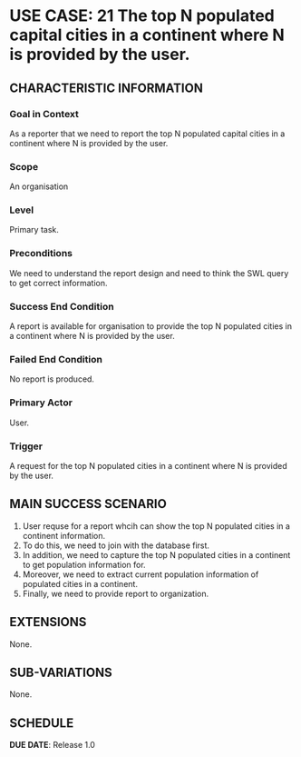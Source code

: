 # USE CASE: 21 The top N populated capital cities in a continent where N is provided by the user.

## CHARACTERISTIC INFORMATION

### Goal in Context

As a reporter that we need to report the top N populated capital cities in a continent where N is provided by the user.

### Scope

An organisation

### Level

Primary task.

### Preconditions

We need to understand the report design and need to think the SWL query to get correct information.

### Success End Condition

A report is available for organisation to provide the top N populated cities in a continent where N is provided by the user.

### Failed End Condition

No report is produced.

### Primary Actor

User.

### Trigger

A request for the top N populated cities in a continent where N is provided by the user.

## MAIN SUCCESS SCENARIO

1. User requse for a report whcih can show the top N populated cities in a continent information.
2. To do this, we need to join with the database first.
3. In addition, we need to capture the top N populated cities in a continent to get population information for.
4. Moreover, we need to extract current population information of populated cities in a continent.
5. Finally, we need to  provide report to organization.

## EXTENSIONS

None.

## SUB-VARIATIONS

None.

## SCHEDULE

**DUE DATE**: Release 1.0
